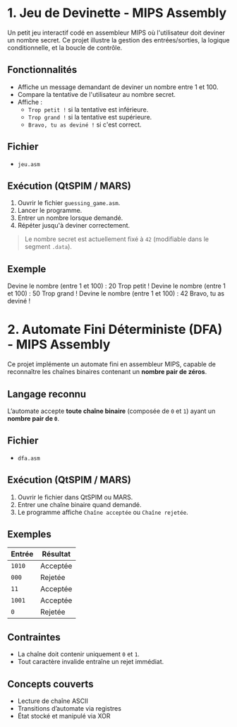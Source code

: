 # 1. Jeu de Devinette - MIPS Assembly

Un petit jeu interactif codé en assembleur MIPS où l'utilisateur doit deviner un nombre secret. Ce projet illustre la gestion des entrées/sorties, la logique conditionnelle, et la boucle de contrôle.

## Fonctionnalités

- Affiche un message demandant de deviner un nombre entre 1 et 100.
- Compare la tentative de l'utilisateur au nombre secret.
- Affiche :
  - `Trop petit !` si la tentative est inférieure.
  - `Trop grand !` si la tentative est supérieure.
  - `Bravo, tu as deviné !` si c'est correct.

##  Fichier

- `jeu.asm`

##  Exécution (QtSPIM / MARS)

1. Ouvrir le fichier `guessing_game.asm`.
2. Lancer le programme.
3. Entrer un nombre lorsque demandé.
4. Répéter jusqu'à deviner correctement.

>  Le nombre secret est actuellement fixé à `42` (modifiable dans le segment `.data`).

##  Exemple
Devine le nombre (entre 1 et 100) : 20
Trop petit !
Devine le nombre (entre 1 et 100) : 50
Trop grand !
Devine le nombre (entre 1 et 100) : 42
Bravo, tu as deviné !


# 2. Automate Fini Déterministe (DFA) - MIPS Assembly

Ce projet implémente un automate fini en assembleur MIPS, capable de reconnaître les chaînes binaires contenant un **nombre pair de zéros**.

##  Langage reconnu

L’automate accepte **toute chaîne binaire** (composée de `0` et `1`) ayant un **nombre pair de `0`**.

## Fichier

- `dfa.asm`

##  Exécution (QtSPIM / MARS)

1. Ouvrir le fichier dans QtSPIM ou MARS.
2. Entrer une chaîne binaire quand demandé.
3. Le programme affiche `Chaîne acceptée` ou `Chaîne rejetée`.

##  Exemples

| Entrée     | Résultat         |
|------------|------------------|
| `1010`     | Acceptée        |
| `000`      | Rejetée       |
| `11`       | Acceptée        |
| `1001`     | Acceptée        |
| `0`        | Rejetée        |

##  Contraintes

- La chaîne doit contenir uniquement `0` et `1`.
- Tout caractère invalide entraîne un rejet immédiat.

##  Concepts couverts

- Lecture de chaîne ASCII
- Transitions d’automate via registres
- État stocké et manipulé via XOR



